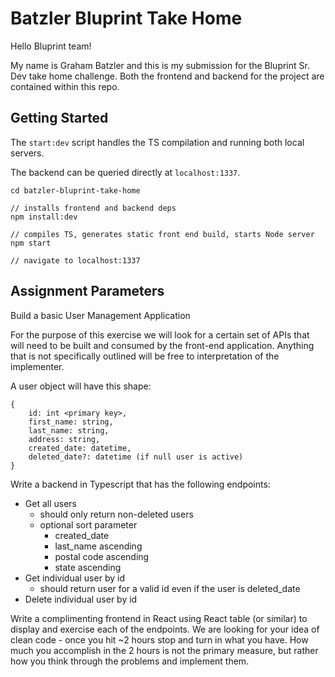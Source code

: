 # Batzler Bluprint Take Home

Hello Bluprint team!

My name is Graham Batzler and this is my submission for the Bluprint Sr. Dev take home challenge. Both the frontend and backend for the project are contained within this repo.

## Getting Started

The `start:dev` script handles the TS compilation and running both local servers.

The backend can be queried directly at `localhost:1337`.

```
cd batzler-bluprint-take-home

// installs frontend and backend deps
npm install:dev

// compiles TS, generates static front end build, starts Node server
npm start

// navigate to localhost:1337
```

## Assignment Parameters

Build a basic User Management Application

For the purpose of this exercise we will look for a certain set of APIs that will need to be built and consumed by the front-end application. Anything that is not specifically outlined will be free to interpretation of the implementer.

A user object will have this shape:
```
{
    id: int <primary key>,
    first_name: string,
    last_name: string,
    address: string,
    created_date: datetime,
    deleted_date?: datetime (if null user is active)
}
```

Write a backend in Typescript that has the following endpoints:

* Get all users
    * should only return non-deleted users
    * optional sort parameter
        * created_date
        * last_name ascending
        * postal code ascending
        * state ascending
* Get individual user by id
    * should return user for a valid id even if the user is deleted_date
* Delete individual user by id


Write a complimenting frontend in React using React table (or similar) to display and exercise each of the endpoints. We are looking for your idea of clean code - once you hit ~2 hours stop and turn in what you have. How much you accomplish in the 2 hours is not the primary measure, but rather how you think through the problems and implement them.
